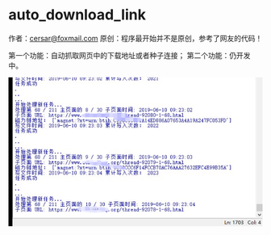 # auto_download_link

作者：cersar@foxmail.com 
原创：程序最开始并不是原创，参考了网友的代码！

第一个功能：自动抓取网页中的下载地址或者种子连接； 
第二个功能：仍开发中。

![执行效果](https://github.com/13006666128/auto_download_link/blob/master/readme.png)



